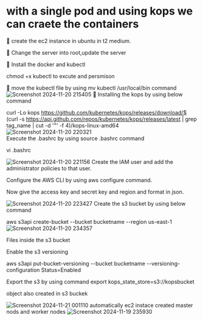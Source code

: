 # with a single pod and using kops we can craete the containers
	create the ec2 instance in ubuntu in t2 medium.

	Change the server into root,update the server

	Install the docker and kubectl

chmod +x kubectl to excute and persmison

	move the kubectl file by using mv kubectl /usr/local/bin command
![Screenshot 2024-11-20 215405](https://github.com/user-attachments/assets/9e0d5c1c-cbc3-4c2e-8708-118b40eb8f3a)
	Installing the kops by using below command

curl -Lo kops https://github.com/kubernetes/kops/releases/download/$ (curl -s https://api.github.com/repos/kubernetes/kops/releases/latest | grep tag_name | cut -d '"' -f 4)/kops-linux-amd64
![Screenshot 2024-11-20 220321](https://github.com/user-attachments/assets/9ab57729-4239-4765-9f8e-100e8720d4f0)	
Execute the .bashrc by using source .bashrc command

vi .bashrc

![Screenshot 2024-11-20 221156](https://github.com/user-attachments/assets/9d245e48-6ddf-4f41-b322-43d6314e170c)
Create the IAM user and add the administrator policies to that user.

Configure the AWS CLI by using aws configure command.

Now give the access key and secret key and region and format in json.

![Screenshot 2024-11-20 223427](https://github.com/user-attachments/assets/3b182151-6d1d-4e63-a221-82ab0b4f9e3a)
Create the s3 bucket by using below command 

aws s3api create-bucket --bucket bucketname --region us-east-1
![Screenshot 2024-11-20 234357](https://github.com/user-attachments/assets/d4bff695-a74b-440d-879d-2a63d92753c3)

Files inside the s3 bucket

Enable the s3 versioning

aws s3api put-bucket-versioning --bucket bucketname --versioning-configuration Status=Enabled

Export the s3 by using command
export kops_state_store=s3://kopsbucket

object also created in s3 buckek

![Screenshot 2024-11-21 001110](https://github.com/user-attachments/assets/4f984f5c-7ff0-4401-a0de-2633972a4d5f)
automatically ec2 instace created master nods and worker nodes
![Screenshot 2024-11-19 235930](https://github.com/user-attachments/assets/4e2d3526-5707-4414-98bf-0031fc6f94ba)



